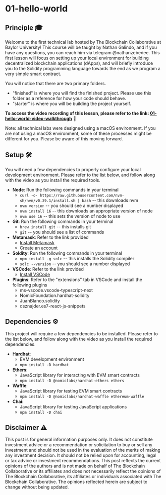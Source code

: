 # 01-hello-world
## Principle 🎓
Welcome to the first technical lab hosted by The Blockchain Collaborative at Baylor University! This course will be taught by Nathan Galindo, and if you have any questions, you can reach him via telegram @nathanzebedee. This first lesson will focus on setting up your local environment for building decentralized blockchain applications (dApps), and will briefly introduce you to the Solidity programming language towards the end as we program a very simple smart contract. 

You will notice that there are two primary folders.
* "finished" is where you will find the finished project. Please use this folder as a reference for how your code should behave.
* "starter" is where you will be building the project yourself.

**To access the video recording of this lesson, please refer to the link: [01-hello-world-video-walkthrough]()** 💫

Note: all technical labs were designed using a macOS environment. If you are not using a macOS environment, some of these processes might be different for you. Please be aware of this moving forward.

## Setup 🛠
You will need a few dependencies to properly configure your local development environment. Please refer to the list below, and follow along with the video as you install the required tools.

* **Node**: Run the following commands in your terminal
    * ```curl -o- https://raw.githubusercontent.com/nvm-sh/nvm/v0.39.1/install.sh | bash``` -- this downloads nvm
    * ```nvm version``` -- you should see a number displayed
    * ```nvm install 16``` -- this downloads an appropriate version of node
    * ```nvm use 16``` -- this sets the version of node to use
* **Git**: Run the following commands in your terminal
    * ```brew install git``` -- this installs git
    * ```git``` -- you should see a list of commands
* **Metamask**: Refer to the link provided
    * [Install Metamask](https://metamask.io/)
    * Create an account
* **Soldity**: Run the following commands in your terminal
    * ```npm install -g solc``` -- this installs the Solidity compiler
    * ```solc --version``` -- you should see a number displayed
* **VSCode**: Refer to the link provided
    * [Install VSCode](https://code.visualstudio.com/download)
* **Plugins**: Refer to the "extensions" tab in VSCode and install the following plugins
    * ms-vscode.vscode-typescript-next
    * NomicFoundation.hardhat-solidity
    * JuanBlanco.solidity
    * dsznajder.es7-react-js-snippets

## Dependencies ⚙️
This project will require a few dependencies to be installed. Please refer to the list below, and follow along with the video as you install the required dependencies.

* **Hardhat**: 
    * EVM development environment
    * ```npm install -D hardhat```
* **Ethers**: 
    * JavaScript library for interacting with EVM smart contracts
    * ```npm install -D @nomiclabs/hardhat-ethers ethers```
* **Waffle**: 
    * JavaScript library for testing EVM smart contracts
    * ```npm install -D @nomiclabs/hardhat-waffle ethereum-waffle```
* **Chai**: 
    * JavaScript library for testing JavaScript applications
    * ```npm install -D chai```

## Disclaimer ⚠️
This post is for general information purposes only. It does not constitute investment advice or a recommendation or solicitation to buy or sell any investment and should not be used in the evaluation of the merits of making any investment decision. It should not be relied upon for accounting, legal or tax advice or investment recommendations. This post reflects the current opinions of the authors and is not made on behalf of The Blockchain Collaborative or its affiliates and does not necessarily reflect the opinions of The Blockchain Collaborative, its affiliates or individuals associated with The Blockchain Collaborative. The opinions reflected herein are subject to change without being updated.